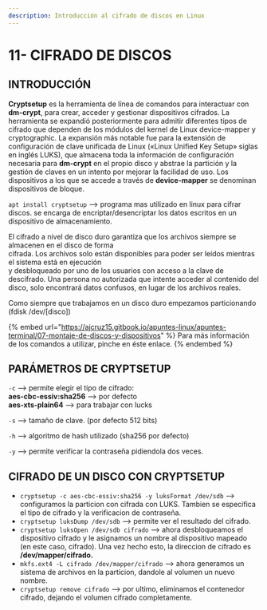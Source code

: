 ```yaml
---
description: Introducción al cifrado de discos en Linux
---
```


# 11- CIFRADO DE DISCOS

## INTRODUCCIÓN

**Cryptsetup** es la herramienta de línea de comandos para interactuar con **dm-crypt**, para crear, acceder y gestionar dispositivos cifrados. La herramienta se expandió posteriormente para admitir diferentes tipos de cifrado que dependen de los módulos del kernel de Linux device-mapper y cryptographic. La expansión más notable fue para la extensión de configuración de clave unificada de Linux («Linux Unified Key Setup» siglas en inglés LUKS), que almacena toda la información de configuración necesaria para **dm-crypt** en el propio disco y abstrae la partición y la gestión de claves en un intento por mejorar la facilidad de uso. Los dispositivos a los que se accede a través de **device-mapper** se denominan dispositivos de bloque.

`apt install cryptsetup` --> programa mas utilizado en linux para cifrar discos. se encarga de encriptar/desencriptar los datos escritos en un dispositivo de almacenamiento.

El cifrado a nivel de disco duro garantiza que los archivos siempre se almacenen en el disco de forma\
cifrada. Los archivos solo están disponibles para poder ser leídos mientras el sistema está en ejecución\
y desbloqueado por uno de los usuarios con acceso a la clave de descifrado. Una persona no autorizada que intente acceder al contenido del disco, solo encontrará datos confusos, en lugar de los archivos reales.

Como siempre que trabajamos en un disco duro empezamos particionando (fdisk /dev/\[disco])

{% embed url="https://ajcruz15.gitbook.io/apuntes-linux/apuntes-terminal/07-montaje-de-discos-y-dispositivos" %}
Para más información de los comandos a utilizar, pinche en éste enlace.
{% endembed %}

## PARÁMETROS DE CRYPTSETUP

`-c` --> permite elegir el tipo de cifrado:\
**aes-cbc-essiv:sha256** --> por defecto\
**aes-xts-plain64** --> para trabajar con lucks

`-s` --> tamaño de clave. (por defecto 512 bits)

`-h` --> algoritmo de hash utilizado (sha256 por defecto)

`-y` --> permite verificar la contraseña pidiendola dos veces.

## CIFRADO DE UN DISCO CON CRYPTSETUP

* `cryptsetup -c aes-cbc-essiv:sha256 -y luksFormat /dev/sdb` --> configuramos la particion con cifrada con LUKS. Tambien se especifica el tipo de cifrado y la verificacion de contraseña.&#x20;
* `cryptsetup luksDump /dev/sdb` --> permite ver el resultado del cifrado.&#x20;
* `cryptsetup luksOpen /dev/sdb cifrado` --> ahora desbloqueamos el dispositivo cifrado y le asignamos un nombre al dispositivo mapeado (en este caso, cifrado). Una vez hecho esto, la direccion de cifrado es **/dev/mapper/cifrado.**&#x20;
* `mkfs.ext4 -L cifrado /dev/mapper/cifrado` --> ahora generamos un sistema de archivos en la particion, dandole al volumen un nuevo nombre.&#x20;
* `cryptsetup remove cifrado` --> por ultimo, eliminamos el contenedor cifrado, dejando el volumen cifrado completamente.
